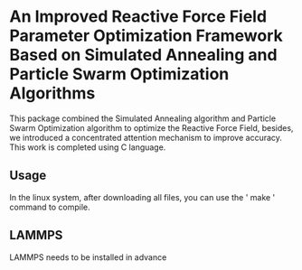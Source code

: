 # An Improved Reactive Force Field Parameter Optimization Framework Based on Simulated Annealing and Particle Swarm Optimization Algorithms

This package combined the Simulated Annealing algorithm and Particle Swarm Optimization algorithm to optimize the Reactive Force Field, besides, we introduced a concentrated attention mechanism to 
improve accuracy.
This work is completed using C language.

## Usage
In the linux system, after downloading all files, you can use the ' make ' command to compile.


## LAMMPS
LAMMPS needs to be installed in advance
